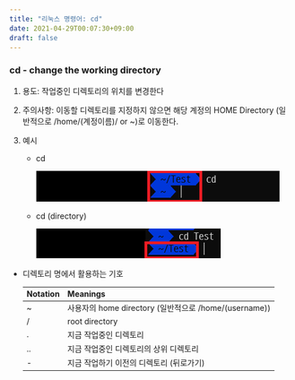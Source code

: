 ```yaml
---
title: "리눅스 명령어: cd"
date: 2021-04-29T00:07:30+09:00
draft: false
---
```


### cd - change the working directory

1. 용도: 작업중인 디렉토리의 위치를 변경한다

2. 주의사항: 이동할 디렉토리를 지정하지 않으면 해당 계정의 HOME Directory (일반적으로 /home/(계정이름)/ or ~)로 이동한다.

3. 예시

   - cd

     ![cd](./Images/cd.png)

   - cd (directory)

     ![cd Test](./Images/cdtest.png)

- 디렉토리 명에서 활용하는 기호

  | Notation | Meanings                                              |
  | -------- | ----------------------------------------------------- |
  | ~        | 사용자의 home directory (일반적으로 /home/(username)) |
  | /        | root directory                                        |
  | .        | 지금 작업중인 디렉토리                                |
  | ..       | 지금 작업중인 디렉토리의 상위 디렉토리                |
  | -        | 지금 작업하기 이전의 디렉토리 (뒤로가기)              |
